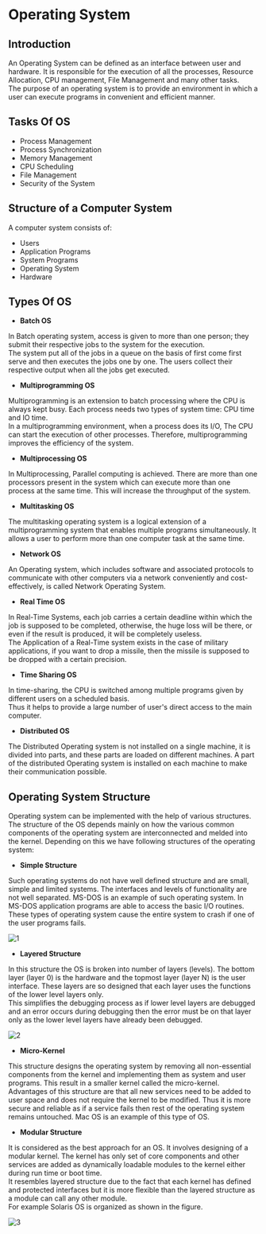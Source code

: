 # Operating System
## Introduction
An Operating System can be defined as an interface between user and hardware. It is responsible for the execution of all the processes, Resource Allocation, CPU management, File Management and many other tasks.<br>
The purpose of an operating system is to provide an environment in which a user can execute programs in convenient and efficient manner.

## Tasks Of OS
* Process Management
* Process Synchronization
* Memory Management
* CPU Scheduling
* File Management
* Security of the System

## Structure of a Computer System
A computer system consists of:
* Users
* Application Programs
* System Programs
* Operating System
* Hardware

## Types Of OS
* **Batch OS**

In Batch operating system, access is given to more than one person; they submit their respective jobs to the system for the execution.<br>
The system put all of the jobs in a queue on the basis of first come first serve and then executes the jobs one by one. The users collect their respective output when all the jobs get executed.

* **Multiprogramming OS**

Multiprogramming is an extension to batch processing where the CPU is always kept busy. Each process needs two types of system time: CPU time and IO time.<br>
In a multiprogramming environment, when a process does its I/O, The CPU can start the execution of other processes. Therefore, multiprogramming improves the efficiency of the system.

* **Multiprocessing OS**

In Multiprocessing, Parallel computing is achieved. There are more than one processors present in the system which can execute more than one process at the same time. This will increase the throughput of the system.

* **Multitasking OS**

The multitasking operating system is a logical extension of a multiprogramming system that enables multiple programs simultaneously. It allows a user to perform more than one computer task at the same time.


* **Network OS**

An Operating system, which includes software and associated protocols to communicate with other computers via a network conveniently and cost-effectively, is called Network Operating System.

* **Real Time OS**

In Real-Time Systems, each job carries a certain deadline within which the job is supposed to be completed, otherwise, the huge loss will be there, or even if the result is produced, it will be completely useless.<br>
The Application of a Real-Time system exists in the case of military applications, if you want to drop a missile, then the missile is supposed to be dropped with a certain precision.

* **Time Sharing OS**

In time-sharing, the CPU is switched among multiple programs given by different users on a scheduled basis.<br>
Thus it helps to provide a large number of user's direct access to the main computer.

* **Distributed OS**

The Distributed Operating system is not installed on a single machine, it is divided into parts, and these parts are loaded on different machines. A part of the distributed Operating system is installed on each machine to make their communication possible.

## Operating System Structure
Operating system can be implemented with the help of various structures. The structure of the OS depends mainly on how the various common components of the operating system are interconnected and melded into the kernel. Depending on this we have following structures of the operating system:

* **Simple Structure**

Such operating systems do not have well defined structure and are small, simple and limited systems. The interfaces and levels of functionality are not well separated. MS-DOS is an example of such operating system. In MS-DOS application programs are able to access the basic I/O routines. These types of operating system cause the entire system to crash if one of the user programs fails.

![1](https://user-images.githubusercontent.com/114591698/200881079-f202e322-2e56-45b8-a5e9-2358d639a15a.png)

* **Layered Structure**

In this structure the OS is broken into number of layers (levels). The bottom layer (layer 0) is the hardware and the topmost layer (layer N) is the user interface. These layers are so designed that each layer uses the functions of the lower level layers only.<br>
This simplifies the debugging process as if lower level layers are debugged and an error occurs during debugging then the error must be on that layer only as the lower level layers have already been debugged.<br>

![2](https://user-images.githubusercontent.com/114591698/200881716-078cacb7-889e-4ac4-8ae3-64a61c4d1c86.png)

* **Micro-Kernel**

This structure designs the operating system by removing all non-essential components from the kernel and implementing them as system and user programs. This result in a smaller kernel called the micro-kernel.<br>
Advantages of this structure are that all new services need to be added to user space and does not require the kernel to be modified. Thus it is more secure and reliable as if a service fails then rest of the operating system remains untouched. Mac OS is an example of this type of OS.

* **Modular Structure**

It is considered as the best approach for an OS. It involves designing of a modular kernel. The kernel has only set of core components and other services are added as dynamically loadable modules to the kernel either during run time or boot time.<br>
It resembles layered structure due to the fact that each kernel has defined and protected interfaces but it is more flexible than the layered structure as a module can call any other module.<br>
For example Solaris OS is organized as shown in the figure.<br>

![3](https://user-images.githubusercontent.com/114591698/200882976-dac6ac16-bb23-4e46-b697-3d540bae1fc8.png)
